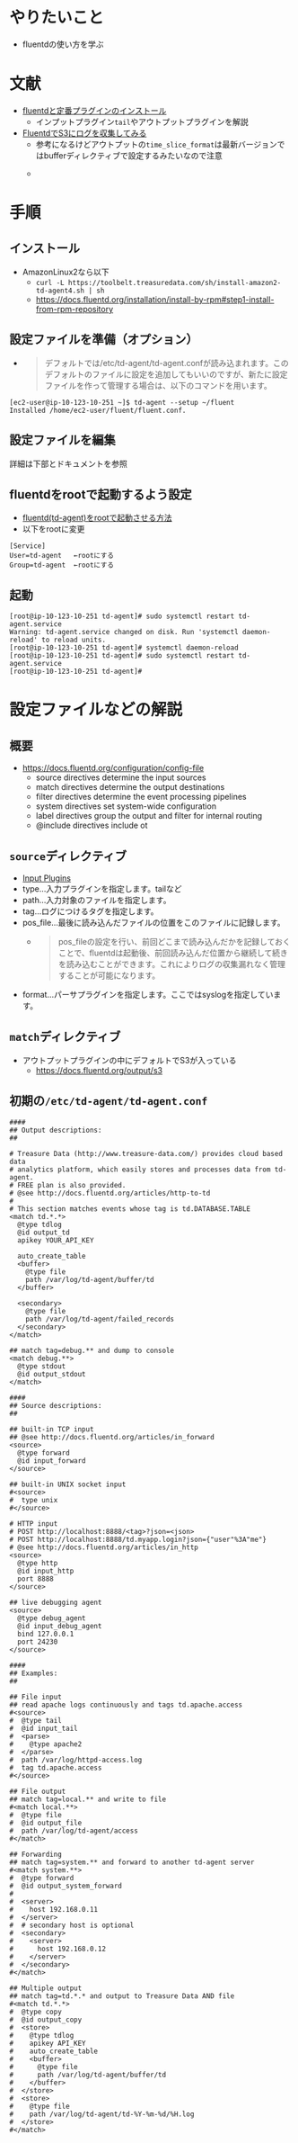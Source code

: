 # やりたいこと
- fluentdの使い方を学ぶ

# 文献
- [fluentdと定番プラグインのインストール](https://www.atmarkit.co.jp/ait/articles/1403/05/news012_2.html)
  - インプットプラグイン`tail`やアウトプットプラグインを解説
- [FluentdでS3にログを収集してみる](https://dev.classmethod.jp/articles/fluentd-s3/)
  - 参考になるけどアウトプットの`time_slice_format`は最新バージョンではbufferディレクティブで設定するみたいなので注意
  - >
# 手順
## インストール
- AmazonLinux2なら以下
  - `curl -L https://toolbelt.treasuredata.com/sh/install-amazon2-td-agent4.sh | sh`
  - https://docs.fluentd.org/installation/install-by-rpm#step1-install-from-rpm-repository
## 設定ファイルを準備（オプション）
- >デフォルトでは/etc/td-agent/td-agent.confが読み込まれます。このデフォルトのファイルに設定を追加してもいいのですが、新たに設定ファイルを作って管理する場合は、以下のコマンドを用います。

```
[ec2-user@ip-10-123-10-251 ~]$ td-agent --setup ~/fluent
Installed /home/ec2-user/fluent/fluent.conf.
```

## 設定ファイルを編集
詳細は下部とドキュメントを参照

## fluentdをrootで起動するよう設定
- [fluentd(td-agent)をrootで起動させる方法](https://qiita.com/katuemon/items/7105c24271c07ce7b412)
- 以下をrootに変更
```
[Service]
User=td-agent   ←rootにする
Group=td-agent  ←rootにする
```

## 起動
```
[root@ip-10-123-10-251 td-agent]# sudo systemctl restart td-agent.service
Warning: td-agent.service changed on disk. Run 'systemctl daemon-reload' to reload units.
[root@ip-10-123-10-251 td-agent]# systemctl daemon-reload
[root@ip-10-123-10-251 td-agent]# sudo systemctl restart td-agent.service
[root@ip-10-123-10-251 td-agent]#
```

# 設定ファイルなどの解説
## 概要
- https://docs.fluentd.org/configuration/config-file
  - source directives determine the input sources
  - match directives determine the output destinations
  - filter directives determine the event processing pipelines
  - system directives set system-wide configuration
  - label directives group the output and filter for internal routing
  - @include directives include ot

## `source`ディレクティブ
- [Input Plugins](https://docs.fluentd.org/input)
- type…入力プラグインを指定します。tailなど
- path…入力対象のファイルを指定します。
- tag…ログにつけるタグを指定します。
- pos_file…最後に読み込んだファイルの位置をこのファイルに記録します。
  - > pos_fileの設定を行い、前回どこまで読み込んだかを記録しておくことで、fluentdは起動後、前回読み込んだ位置から継続して続きを読み込むことができます。これによりログの収集漏れなく管理することが可能になります。
- format…パーサプラグインを指定します。ここではsyslogを指定しています。

## `match`ディレクティブ
- アウトプットプラグインの中にデフォルトでS3が入っている
  - https://docs.fluentd.org/output/s3



## 初期の`/etc/td-agent/td-agent.conf`
```
####
## Output descriptions:
##

# Treasure Data (http://www.treasure-data.com/) provides cloud based data
# analytics platform, which easily stores and processes data from td-agent.
# FREE plan is also provided.
# @see http://docs.fluentd.org/articles/http-to-td
#
# This section matches events whose tag is td.DATABASE.TABLE
<match td.*.*>
  @type tdlog
  @id output_td
  apikey YOUR_API_KEY

  auto_create_table
  <buffer>
    @type file
    path /var/log/td-agent/buffer/td
  </buffer>

  <secondary>
    @type file
    path /var/log/td-agent/failed_records
  </secondary>
</match>

## match tag=debug.** and dump to console
<match debug.**>
  @type stdout
  @id output_stdout
</match>

####
## Source descriptions:
##

## built-in TCP input
## @see http://docs.fluentd.org/articles/in_forward
<source>
  @type forward
  @id input_forward
</source>

## built-in UNIX socket input
#<source>
#  type unix
#</source>

# HTTP input
# POST http://localhost:8888/<tag>?json=<json>
# POST http://localhost:8888/td.myapp.login?json={"user"%3A"me"}
# @see http://docs.fluentd.org/articles/in_http
<source>
  @type http
  @id input_http
  port 8888
</source>

## live debugging agent
<source>
  @type debug_agent
  @id input_debug_agent
  bind 127.0.0.1
  port 24230
</source>

####
## Examples:
##

## File input
## read apache logs continuously and tags td.apache.access
#<source>
#  @type tail
#  @id input_tail
#  <parse>
#    @type apache2
#  </parse>
#  path /var/log/httpd-access.log
#  tag td.apache.access
#</source>

## File output
## match tag=local.** and write to file
#<match local.**>
#  @type file
#  @id output_file
#  path /var/log/td-agent/access
#</match>

## Forwarding
## match tag=system.** and forward to another td-agent server
#<match system.**>
#  @type forward
#  @id output_system_forward
#
#  <server>
#    host 192.168.0.11
#  </server>
#  # secondary host is optional
#  <secondary>
#    <server>
#      host 192.168.0.12
#    </server>
#  </secondary>
#</match>

## Multiple output
## match tag=td.*.* and output to Treasure Data AND file
#<match td.*.*>
#  @type copy
#  @id output_copy
#  <store>
#    @type tdlog
#    apikey API_KEY
#    auto_create_table
#    <buffer>
#      @type file
#      path /var/log/td-agent/buffer/td
#    </buffer>
#  </store>
#  <store>
#    @type file
#    path /var/log/td-agent/td-%Y-%m-%d/%H.log
#  </store>
#</match>
```




